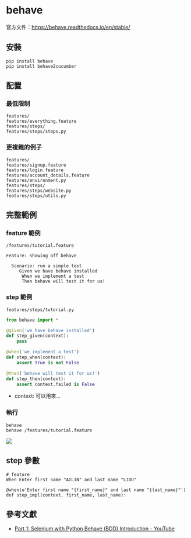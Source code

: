 # behave

官方文件：<https://behave.readthedocs.io/en/stable/>

## 安裝

```
pip install behave
pip install behave2cucumber
```

## 配置

### 最低限制

```
features/
features/everything.feature
features/steps/
features/steps/steps.py
```

### 更複雜的例子

```
features/
features/signup.feature
features/login.feature
features/account_details.feature
features/environment.py
features/steps/
features/steps/website.py
features/steps/utils.py
```

## 完整範例

### feature 範例

`/features/tutorial.feature`

```
Feature: showing off behave

  Scenario: run a simple test
     Given we have behave installed
      When we implement a test
      Then behave will test it for us!
```

### step 範例

`features/steps/tutorial.py`

```py
from behave import *

@given('we have behave installed')
def step_given(context):
    pass

@when('we implement a test')
def step_when(context):
    assert True is not False

@then('behave will test it for us!')
def step_then(context):
    assert context.failed is False
```

- context: 可以用來...

### 執行

```
behave
behave /features/tutorial.feature
```

<!-- ```
behave --lang-list
behave --lang-help zh-TW
``` -->

![](assets/behave.png)

## step 參數

```
# feature
When Enter first name "AILIN" and last name "LIOU"
```

```
@when(u'Enter first name "{first_name}" and last name "{last_name}"')
def step_impl(context, first_name, last_name):
```

## 參考文獻

- [Part 1: Selenium with Python Behave (BDD) Introduction - YouTube](https://www.youtube.com/watch?v=JIyvAFBx2Fw)

